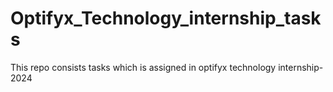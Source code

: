 # Optifyx_Technology_internship_tasks
This repo consists tasks which is assigned in optifyx technology internship-2024
